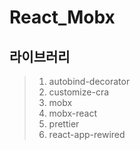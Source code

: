 # React_Mobx

## 라이브러리
> 1. autobind-decorator
> 2. customize-cra
> 3. mobx
> 4. mobx-react
> 4. prettier
> 5. react-app-rewired
